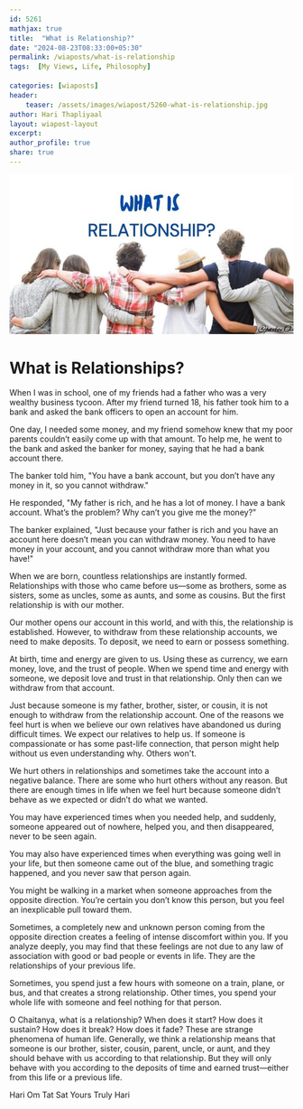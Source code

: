 ```yaml
---        
id: 5261 
mathjax: true        
title:  "What is Relationship?"        
date: "2024-08-23T08:33:00+05:30"        
permalink: /wiaposts/what-is-relationship  
tags:  [My Views, Life, Philosophy]         
        
categories: [wiaposts] 
header:        
    teaser: /assets/images/wiapost/5260-what-is-relationship.jpg        
author: Hari Thapliyaal        
layout: wiapost-layout        
excerpt:        
author_profile: true        
share: true        
---     
```


![What is Relationships](/assets/images/wiapost/5260-what-is-relationship.jpg)
   
# What is Relationships?    
   
When I was in school, one of my friends had a father who was a very wealthy business tycoon. After my friend turned 18, his father took him to a bank and asked the bank officers to open an account for him.

One day, I needed some money, and my friend somehow knew that my poor parents couldn’t easily come up with that amount. To help me, he went to the bank and asked the banker for money, saying that he had a bank account there.

The banker told him, "You have a bank account, but you don’t have any money in it, so you cannot withdraw."

He responded, "My father is rich, and he has a lot of money. I have a bank account. What’s the problem? Why can’t you give me the money?"

The banker explained, "Just because your father is rich and you have an account here doesn’t mean you can withdraw money. You need to have money in your account, and you cannot withdraw more than what you have!"

When we are born, countless relationships are instantly formed. Relationships with those who came before us—some as brothers, some as sisters, some as uncles, some as aunts, and some as cousins. But the first relationship is with our mother.

Our mother opens our account in this world, and with this, the relationship is established. However, to withdraw from these relationship accounts, we need to make deposits. To deposit, we need to earn or possess something.

At birth, time and energy are given to us. Using these as currency, we earn money, love, and the trust of people. When we spend time and energy with someone, we deposit love and trust in that relationship. Only then can we withdraw from that account.

Just because someone is my father, brother, sister, or cousin, it is not enough to withdraw from the relationship account. One of the reasons we feel hurt is when we believe our own relatives have abandoned us during difficult times. We expect our relatives to help us. If someone is compassionate or has some past-life connection, that person might help without us even understanding why. Others won't.

We hurt others in relationships and sometimes take the account into a negative balance. There are some who hurt others without any reason. But there are enough times in life when we feel hurt because someone didn’t behave as we expected or didn’t do what we wanted.

You may have experienced times when you needed help, and suddenly, someone appeared out of nowhere, helped you, and then disappeared, never to be seen again.

You may also have experienced times when everything was going well in your life, but then someone came out of the blue, and something tragic happened, and you never saw that person again.

You might be walking in a market when someone approaches from the opposite direction. You’re certain you don’t know this person, but you feel an inexplicable pull toward them.

Sometimes, a completely new and unknown person coming from the opposite direction creates a feeling of intense discomfort within you. If you analyze deeply, you may find that these feelings are not due to any law of association with good or bad people or events in life. They are the relationships of your previous life.

Sometimes, you spend just a few hours with someone on a train, plane, or bus, and that creates a strong relationship. Other times, you spend your whole life with someone and feel nothing for that person.

O Chaitanya, what is a relationship? When does it start? How does it sustain? How does it break? How does it fade? These are strange phenomena of human life. Generally, we think a relationship means that someone is our brother, sister, cousin, parent, uncle, or aunt, and they should behave with us according to that relationship. But they will only behave with you according to the deposits of time and earned trust—either from this life or a previous life.

Hari Om Tat Sat
Yours Truly Hari